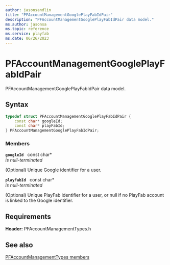 ```yaml
---
author: jasonsandlin
title: "PFAccountManagementGooglePlayFabIdPair"
description: "PFAccountManagementGooglePlayFabIdPair data model."
ms.author: jasonsa
ms.topic: reference
ms.service: playfab
ms.date: 06/26/2023
---
```


# PFAccountManagementGooglePlayFabIdPair  

PFAccountManagementGooglePlayFabIdPair data model.  

## Syntax  
  
```cpp
typedef struct PFAccountManagementGooglePlayFabIdPair {  
    const char* googleId;  
    const char* playFabId;  
} PFAccountManagementGooglePlayFabIdPair;  
```
  
### Members  
  
**`googleId`** &nbsp; const char*  
*is null-terminated*  
  
(Optional) Unique Google identifier for a user.
  
**`playFabId`** &nbsp; const char*  
*is null-terminated*  
  
(Optional) Unique PlayFab identifier for a user, or null if no PlayFab account is linked to the Google identifier.
  
  
## Requirements  
  
**Header:** PFAccountManagementTypes.h
  
## See also  
[PFAccountManagementTypes members](../pfaccountmanagementtypes_members.md)  

  
  
